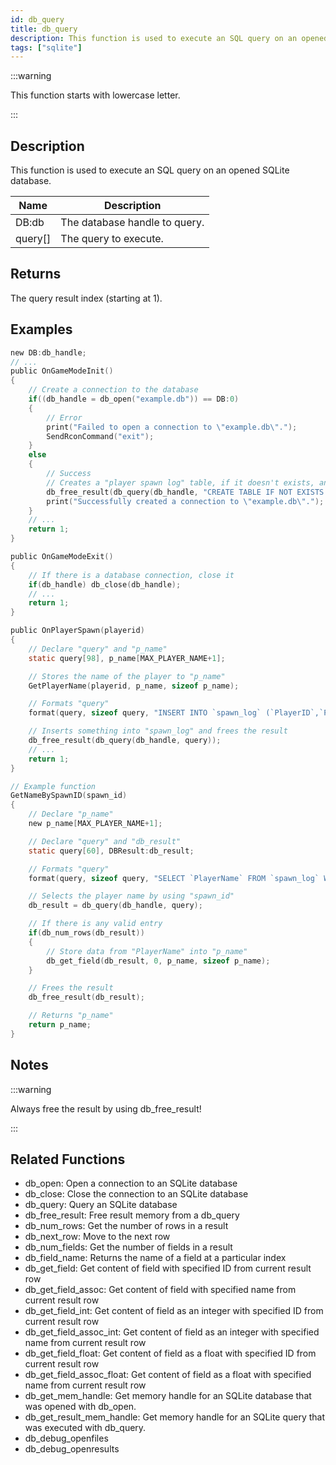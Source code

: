 ```yaml
---
id: db_query
title: db_query
description: This function is used to execute an SQL query on an opened SQLite database.
tags: ["sqlite"]
---
```


:::warning

This function starts with lowercase letter.

:::

## Description

This function is used to execute an SQL query on an opened SQLite database.

| Name    | Description                   |
| ------- | ----------------------------- |
| DB:db   | The database handle to query. |
| query[] | The query to execute.         |

## Returns

The query result index (starting at 1).

## Examples

```c
new DB:db_handle;
// ...
public OnGameModeInit()
{
    // Create a connection to the database
    if((db_handle = db_open("example.db")) == DB:0)
    {
        // Error
        print("Failed to open a connection to \"example.db\".");
        SendRconCommand("exit");
    }
    else
    {
        // Success
        // Creates a "player spawn log" table, if it doesn't exists, and frees the result
        db_free_result(db_query(db_handle, "CREATE TABLE IF NOT EXISTS `spawn_log`(`ID` INTEGER PRIMARY KEY AUTOINCREMENT,`PlayerID` INTEGER NOT NULL,`PlayerName` VARCHAR(24) NOT NULL)"));
        print("Successfully created a connection to \"example.db\".");
    }
    // ...
    return 1;
}

public OnGameModeExit()
{
    // If there is a database connection, close it
    if(db_handle) db_close(db_handle);
    // ...
    return 1;
}

public OnPlayerSpawn(playerid)
{
    // Declare "query" and "p_name"
    static query[98], p_name[MAX_PLAYER_NAME+1];

    // Stores the name of the player to "p_name"
    GetPlayerName(playerid, p_name, sizeof p_name);

    // Formats "query"
    format(query, sizeof query, "INSERT INTO `spawn_log` (`PlayerID`,`PlayerName`) VALUES (%d,'%s')", playerid, p_name);

    // Inserts something into "spawn_log" and frees the result
    db_free_result(db_query(db_handle, query));
    // ...
    return 1;
}

// Example function
GetNameBySpawnID(spawn_id)
{
    // Declare "p_name"
    new p_name[MAX_PLAYER_NAME+1];

    // Declare "query" and "db_result"
    static query[60], DBResult:db_result;

    // Formats "query"
    format(query, sizeof query, "SELECT `PlayerName` FROM `spawn_log` WHERE `ID`=%d", spawn_id);

    // Selects the player name by using "spawn_id"
    db_result = db_query(db_handle, query);

    // If there is any valid entry
    if(db_num_rows(db_result))
    {
        // Store data from "PlayerName" into "p_name"
        db_get_field(db_result, 0, p_name, sizeof p_name);
    }

    // Frees the result
    db_free_result(db_result);

    // Returns "p_name"
    return p_name;
}
```

## Notes

:::warning

Always free the result by using db_free_result!

:::

## Related Functions

- db_open: Open a connection to an SQLite database
- db_close: Close the connection to an SQLite database
- db_query: Query an SQLite database
- db_free_result: Free result memory from a db_query
- db_num_rows: Get the number of rows in a result
- db_next_row: Move to the next row
- db_num_fields: Get the number of fields in a result
- db_field_name: Returns the name of a field at a particular index
- db_get_field: Get content of field with specified ID from current result row
- db_get_field_assoc: Get content of field with specified name from current result row
- db_get_field_int: Get content of field as an integer with specified ID from current result row
- db_get_field_assoc_int: Get content of field as an integer with specified name from current result row
- db_get_field_float: Get content of field as a float with specified ID from current result row
- db_get_field_assoc_float: Get content of field as a float with specified name from current result row
- db_get_mem_handle: Get memory handle for an SQLite database that was opened with db_open.
- db_get_result_mem_handle: Get memory handle for an SQLite query that was executed with db_query.
- db_debug_openfiles
- db_debug_openresults

